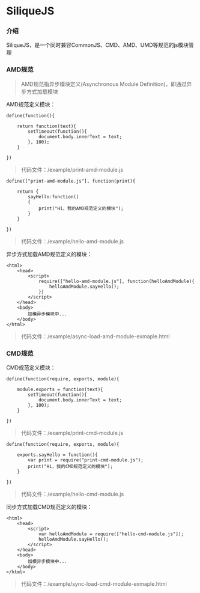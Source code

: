 # SiliqueJS

### 介绍
SiliqueJS，是一个同时兼容CommonJS、CMD、AMD、UMD等规范的js模块管理

### AMD规范

> AMD规范指异步模块定义(Asynchronous Module Definition)，即通过异步方式加载模块

AMD规范定义模块：

```
define(function(){

    return function(text){
        setTimeout(function(){
            document.body.innerText = text;
        }, 100);
    }

})
```
> 代码文件：/example/print-amd-module.js

```
define(["print-amd-module.js"], function(print){

    return {
        sayHello:function()
        {
            print("Hi，我的AMD规范定义的模块");
        }
    }

})
```
> 代码文件：/example/hello-amd-module.js



异步方式加载AMD规范定义的模块：

```
<html>
    <head>
        <script>
            require(["hello-amd-module.js"], function(helloAmdModule){
                helloAmdModule.sayHello();
            })
        </script>
    </head>
    <body>
        加模异步模块中...
    </body>
</html>
```
> 代码文件：/example/async-load-amd-module-exmaple.html

### CMD规范

CMD规范定义模块：

```
define(function(require, exports, module){

    module.exports = function(text){
        setTimeout(function(){
            document.body.innerText = text;
        }, 100);
    }

})
```
> 代码文件：/example/print-cmd-module.js

```
define(function(require, exports, module){
    
    exports.sayHello = function(){
        var print = require("print-cmd-module.js");
        print("Hi，我的CMD规范定义的模块");
    }

})
```
> 代码文件：/example/hello-cmd-module.js

同步方式加载CMD规范定义的模块：

```
<html>
    <head>
        <script>
            var helloAmdModule = require(["hello-cmd-module.js"]);
            helloAmdModule.sayHello();
        </script>
    </head>
    <body>
        加模异步模块中...
    </body>
</html>
```

> 代码文件：/example/sync-load-cmd-module-exmaple.html

